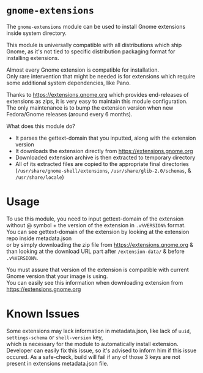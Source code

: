 # `gnome-extensions`

The `gnome-extensions` module can be used to install Gnome extensions inside system directory.

This module is universally compatible with all distributions which ship Gnome, as it's not tied to specific distribution packaging format for installing extensions.  

Almost every Gnome extension is compatible for installation.  
Only rare intervention that might be needed is for extensions which require some additional system dependencies, like Pano.   

Thanks to https://extensions.gnome.org which provides end-releases of extensions as zips, it is very easy to maintain this module configuration.  
The only maintenance is to bump the extension version when new Fedora/Gnome releases (around every 6 months).

What does this module do?
- It parses the gettext-domain that you inputted, along with the extension version
- It downloads the extension directly from https://extensions.gnome.org
- Downloaded extension archive is then extracted to temporary directory
- All of its extracted files are copied to the appropriate final directories  
  (`/usr/share/gnome-shell/extensions`, `/usr/share/glib-2.0/schemas`, & `/usr/share/locale`)

# Usage

To use this module, you need to input gettext-domain of the extension without @ symbol + the version of the extension in `.v%VERSION%` format.  
You can see gettext-domain of the extension by looking at the extension repo inside metadata.json  
or by simply downloading the zip file from https://extensions.gnome.org & than looking at the download URL part after `/extension-data/` & before `.v%VERSION%`.

You must assure that version of the extension is compatible with current Gnome version that your image is using.  
You can easily see this information when downloading extension from https://extensions.gnome.org

# Known Issues

Some extensions may lack information in metadata.json, like lack of `uuid`, `settings-schema` or `shell-version` key,  
which is necessary for the module to automatically install extension. Developer can easily fix this issue, so it's advised to inform him if this issue occured.
As a safe-check, build will fail if any of those 3 keys are not present in extensions metadata.json file.
